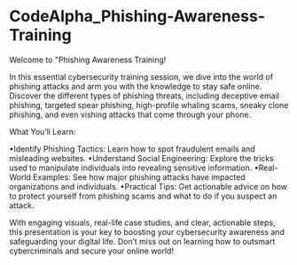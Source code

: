 # CodeAlpha_Phishing-Awareness-Training
Welcome to "Phishing Awareness Training!

In this essential cybersecurity training session, we dive into the world of phishing attacks and arm you with the knowledge to stay safe online. Discover the different types of phishing threats, including deceptive email phishing, targeted spear phishing, high-profile whaling scams, sneaky clone phishing, and even vishing attacks that come through your phone.

What You’ll Learn:

•Identify Phishing Tactics: Learn how to spot fraudulent emails and misleading websites.
•Understand Social Engineering: Explore the tricks used to manipulate individuals into revealing sensitive information.
•Real-World Examples: See how major phishing attacks have impacted organizations and individuals.
•Practical Tips: Get actionable advice on how to protect yourself from phishing scams and what to do if you suspect an attack.

With engaging visuals, real-life case studies, and clear, actionable steps, this presentation is your key to boosting your cybersecurity awareness and safeguarding your digital life. Don’t miss out on learning how to outsmart cybercriminals and secure your online world!

